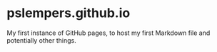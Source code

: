 # pslempers.github.io
My first instance of GitHub pages, to host my first Markdown file and potentially other things.
